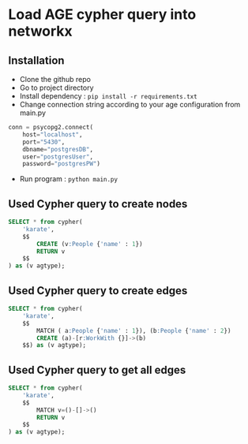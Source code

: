 # Load AGE cypher query into networkx

## Installation
- Clone the github repo
- Go to project directory
- Install dependency : `pip install -r requirements.txt`
- Change connection string according to your age configuration from main.py
```py
conn = psycopg2.connect(
    host="localhost", 
    port="5430", 
    dbname="postgresDB", 
    user="postgresUser", 
    password="postgresPW")
```
- Run program : `python main.py`

## Used Cypher query to create nodes
```sql
SELECT * from cypher(
    'karate', 
    $$ 
        CREATE (v:People {'name' : 1}) 
        RETURN v
    $$
) as (v agtype); 
```

## Used Cypher query to create edges
```sql
SELECT * from cypher(
    'karate', 
    $$ 
        MATCH ( a:People {'name' : 1}), (b:People {'name' : 2}) 
        CREATE (a)-[r:WorkWith {}]->(b)
    $$) as (v agtype); 
```

## Used Cypher query to get all edges
```sql
SELECT * from cypher(
    'karate', 
    $$ 
        MATCH v=()-[]->() 
        RETURN v 
    $$
) as (v agtype); 
```